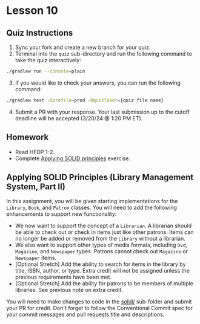 # Lesson 10

## Quiz Instructions

1. Sync your fork and create a new branch for your quiz.
2. Terminal into the `quiz` sub-directory and run the following command to take the quiz interactively:
```bash
./gradlew run --console=plain
```
3. If you would like to check your answers, you can run the following command:
```bash
./gradlew test -Dprofile=prod -DquizTaker={quiz file name}
```
4. Submit a PR with your response. Your last submission up to the cutoff deadline will be accepted (3/20/24 @ 1:20 PM ET).

## Homework

* Read HFDP 1-2.
* Complete [Applying SOLID principles](#applying-solid-principles-library-management-system-part-ii) exercise.

## Applying SOLID Principles (Library Management System, Part II)

In this assignment, you will be given starting implementations for the `Library`, `Book`, and `Patron` classes. You will need to add the following enhancements to support new functionality:

* We now want to support the concept of a `Librarian`. A librarian should be able to check out or check in items just like other patrons. Items can no longer be added or removed from the `Library` without a librarian.
* We also want to support other types of media formats, including `Dvd`, `Magazine`, and `Newspaper` types. Patrons cannot check out `Magazine` or `Newspaper` items.
* [Optional Stretch] Add the ability to search for items in the library by title, ISBN, author, or type. Extra credit will not be assigned unless the previous requirements have been met.
* [Optional Stretch] Add the ability for patrons to be members of multiple libraries. See previous note on extra credit.

You will need to make changes to code in the [solid/][solid-folder] sub-folder and submit your PR for credit. Don't forget to follow the Conventional Commit spec for your commit messages and pull requests title and descriptions.

[solid-folder]: ./solid/
